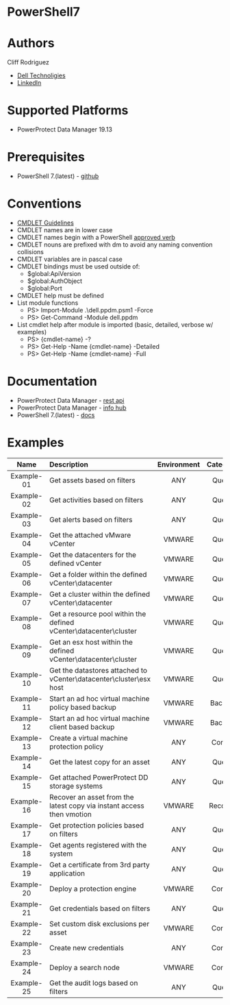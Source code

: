 # PowerShell7
# Authors
Cliff Rodriguez
  * [Dell Technoligies](https://www.dell.com/en-us)
  * [LinkedIn](https://www.linkedin.com/in/cliff-rodriguez-6673422b/)
# Supported Platforms
* PowerProtect Data Manager 19.13
# Prerequisites
* PowerShell 7.(latest) - [github](https://github.com/PowerShell/powershell/releases)
# Conventions
* [CMDLET Guidelines](https://learn.microsoft.com/en-us/powershell/scripting/developer/cmdlet/strongly-encouraged-development-guidelines?view=powershell-7.3)
* CMDLET names are in lower case
* CMDLET names begin with a PowerShell [approved verb](https://learn.microsoft.com/en-us/powershell/scripting/developer/cmdlet/approved-verbs-for-windows-powershell-commands?view=powershell-7.3)
* CMDLET nouns are prefixed with dm to avoid any naming convention collisions
* CMDLET variables are in pascal case
* CMDLET bindings must be used outside of:
  * $global:ApiVersion
  * $global:AuthObject
  * $global:Port
* CMDLET help must be defined
* List module functions
  * PS> Import-Module .\dell.ppdm.psm1 -Force
  * PS> Get-Command -Module dell.ppdm
* List cmdlet help after module is imported (basic, detailed, verbose w/ examples)
  * PS> {cmdlet-name} -?
  * PS> Get-Help -Name {cmdlet-name} -Detailed
  * PS> Get-Help -Name {cmdlet-name} -Full
# Documentation
* PowerProtect Data Manager - [rest api](https://developer.dell.com/apis/4378/versions/19.13.0/docs/introduction.md)
* PowerProtect Data Manager - [info hub](https://www.dell.com/support/kbdoc/en-us/000196987/dell-powerprotect-data-manager-info-hub-product-documents-and-information?lang=en)
* PowerShell 7.(latest) - [docs](https://learn.microsoft.com/en-us/powershell)


# Examples
| Name        | Description                                                              | Environment | Category |
|:-----------:|:-------------------------------------------------------------------------|:-----------:|:--------:|
| Example-01  | Get assets based on filters                                              | ANY         | Query    |
| Example-02  | Get activities based on filters                                          | ANY         | Query    |
| Example-03  | Get alerts based on filters                                              | ANY         | Query    |
| Example-04  | Get the attached vMware vCenter                                          | VMWARE      | Query    |
| Example-05  | Get the datacenters for the defined vCenter                              | VMWARE      | Query    |
| Example-06  | Get a folder within the defined vCenter\datacenter                       | VMWARE      | Query    |
| Example-07  | Get a cluster within the defined vCenter\datacenter                      | VMWARE      | Query    |
| Example-08  | Get a resource pool within the defined vCenter\datacenter\cluster        | VMWARE      | Query    |
| Example-09  | Get an esx host within the defined vCenter\datacenter\cluster            | VMWARE      | Query    |
| Example-10  | Get the datastores attached to vCenter\datacenter\cluster\esx host       | VMWARE      | Query    |
| Example-11  | Start an ad hoc virtual machine policy based backup                      | VMWARE      | Backup   |
| Example-12  | Start an ad hoc virtual machine client based backup                      | VMWARE      | Backup   |
| Example-13  | Create a virtual machine protection policy                               | ANY         | Config   |
| Example-14  | Get the latest copy for an asset                                         | ANY         | Query    |
| Example-15  | Get attached PowerProtect DD storage systems                             | ANY         | Query    |
| Example-16  | Recover an asset from the latest copy via instant access then vmotion    | VMWARE      | Recover  |
| Example-17  | Get protection policies based on filters                                 | ANY         | Query    |
| Example-18  | Get agents registered with the system                                    | ANY         | Query    |
| Example-19  | Get a certificate from 3rd party application                             | ANY         | Query    |
| Example-20  | Deploy a protection engine                                               | VMWARE      | Config   |
| Example-21  | Get credentials based on filters                                         | ANY         | Query    |
| Example-22  | Set custom disk exclusions per asset                                     | VMWARE      | Config   |
| Example-23  | Create new credentials                                                   | ANY         | Config   |
| Example-24  | Deploy a search node                                                     | VMWARE      | Config   |
| Example-25  | Get the audit logs based on filters                                      | ANY         | Query    |